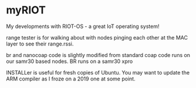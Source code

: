 # myRIOT
My developments with RIOT-OS - a great IoT operating system!

range tester is for walking about with nodes pinging each other at the MAC layer to see their range.rssi.

br and nanocoap code is slightly modified from standard
coap code runs on our samr30 based nodes. BR runs on a samr30 xpro

INSTALLer is useful for fresh copies of Ubuntu. You may want to update the ARM compiler as I froze on a 2019 one at some point.
